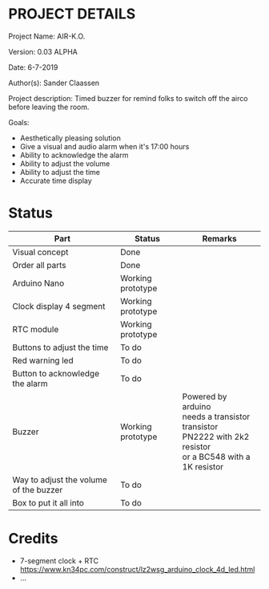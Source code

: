 # PROJECT DETAILS #
Project Name: AIR-K.O.

Version: 0.03 ALPHA

Date: 6-7-2019

Author(s): Sander Claassen

Project description: Timed buzzer for remind folks to switch off the airco before leaving the room.

Goals:

- Aesthetically pleasing solution
- Give a visual and audio alarm when it's 17:00 hours
- Ability to acknowledge the alarm
- Ability to adjust the volume
- Ability to adjust the time
- Accurate time display



# Status

| Part                                   | Status            | Remarks                                                      |
| -------------------------------------- | ----------------- | ------------------------------------------------------------ |
| Visual concept                         | Done              |                                                              |
| Order all parts                        | Done              |                                                              |
| Arduino Nano                           | Working prototype |                                                              |
| Clock display 4 segment                | Working prototype |                                                              |
| RTC module                             | Working prototype |                                                              |
| Buttons to adjust the time             | To do             |                                                              |
| Red warning led                        | To do             |                                                              |
| Button to acknowledge the alarm        | To do             |                                                              |
| Buzzer                                 | Working prototype | Powered by arduino<br />needs a transistor transistor <br />PN2222 with 2k2 resistor<br />or a BC548 with a 1K resistor |
| Way to adjust the volume of the buzzer | To do             |                                                              |
| Box to put it all into                 | To do             |                                                              |



# Credits

- 7-segment clock + RTC
  https://www.kn34pc.com/construct/lz2wsg_arduino_clock_4d_led.html
- ...